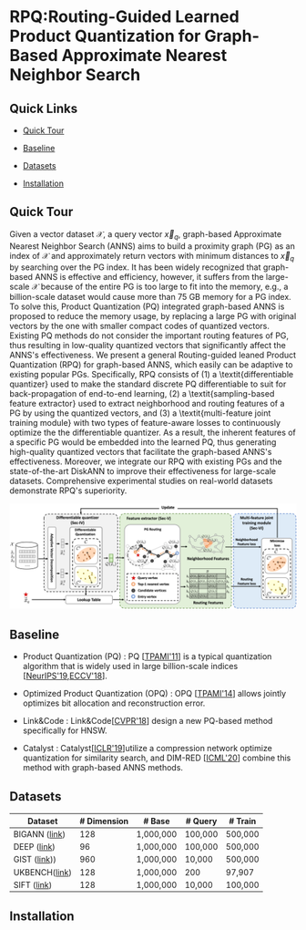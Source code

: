 # RPQ:Routing-Guided Learned Product Quantization for Graph-Based Approximate Nearest Neighbor Search

## Quick Links

* [Quick Tour](#quick-tour)

* [Baseline](#baseline)

* [Datasets](#datasets)

* [Installation](#installation)

## Quick Tour

Given a vector dataset $\mathcal{X}$, a query vector $\vec{x}_q$, graph-based Approximate Nearest Neighbor Search (ANNS) aims to build a proximity graph (PG) as an index of $\mathcal{X}$ and approximately return vectors with minimum distances to $\vec{x}_q$ by searching over the PG index. It has been widely recognized that graph-based ANNS is effective and efficiency, however, it suffers from the large-scale $\mathcal{X}$ because of the entire PG is too large to fit into the memory, e.g., a billion-scale dataset would cause more than 75 GB memory for a PG index. To solve this, Product Quantization (PQ) integrated graph-based ANNS is proposed to reduce the memory usage, by replacing a large PG with original vectors by the one with smaller compact codes of quantized vectors. Existing PQ methods do not consider the important routing features of PG, thus resulting in low-quality quantized vectors that significantly affect the ANNS's effectiveness. We present a general Routing-guided leaned Product Quantization (RPQ) for graph-based ANNS, which easily can be adaptive to existing popular PGs. Specifically, RPQ consists of (1) a \textit{differentiable quantizer} used to make the standard discrete PQ differentiable to suit for back-propagation of end-to-end learning, (2) a \textit{sampling-based feature extractor} used to extract neighborhood and routing features of a PG by using the quantized vectors, and (3) a \textit{multi-feature joint training module} with two types of feature-aware losses to continuously optimize the the differentiable quantizer. As a result, the inherent features of a specific PG would be embedded into the learned PQ, thus generating high-quality quantized vectors that facilitate the graph-based ANNS's effectiveness. Moreover, we integrate our RPQ with existing PGs and the state-of-the-art DiskANN to improve their effectiveness for large-scale datasets. Comprehensive experimental studies on real-world datasets demonstrate RPQ's superiority.

![workflow](./figures/workflow.png)

## Baseline

* Product Quantization (PQ) : PQ [[TPAMI'11](https://ieeexplore.ieee.org/abstract/document/5432202)] is a typical quantization algorithm that is widely used in large billion-scale indices [[NeurIPS'19](https://proceedings.neurips.cc/paper_files/paper/2019/hash/09853c7fb1d3f8ee67a61b6bf4a7f8e6-Abstract.html),[ECCV'18](https://openaccess.thecvf.com/content_ECCV_2018/html/Dmitry_Baranchuk_Revisiting_the_Inverted_ECCV_2018_paper.html)]. 

* Optimized Product Quantization (OPQ) : OPQ [[TPAMI'14](https://ieeexplore.ieee.org/abstract/document/6678503)] allows jointly optimizes bit allocation and reconstruction error.

* Link\&Code : Link\&Code[[CVPR'18](https://openaccess.thecvf.com/content_cvpr_2018/html/Douze_Link_and_Code_CVPR_2018_paper.html)] design a new PQ-based method specifically for HNSW.

* Catalyst : Catalyst[[ICLR'19](https://arxiv.org/abs/1806.03198)]utilize a compression network optimize quantization for similarity search, and DIM-RED [[ICML'20](http://proceedings.mlr.press/v119/prokhorenkova20a.html)] combine this method with graph-based ANNS methods.

## Datasets

| Dataset                                                      | # Dimension | # Base     | # Query | # Train       |
| ------------------------------------------------------------ | ----------- | ---------- | ------- | ------------- |
| BIGANN ([link](http://corpus-texmex.irisa.fr/))              | 128         | 1,000,000  | 100,000 | 500,000       |
| DEEP   ([link](https://research.yandex.com/blog/benchmarks-for-billion-scale-similarity-search)) | 96         | 1,000,000     | 100,000  | 500,000   | 
| GIST   ([link](http://corpus-texmex.irisa.fr/)))             | 960         | 1,000,000  | 10,000  | 500,000       |
| UKBENCH([link](https://archive.org/details/ukbench))         | 128         | 1,000,000  | 200     | 97,907        |
| SIFT   ([link](http://corpus-texmex.irisa.fr/))              | 128         | 1,000,000  | 10,000  | 100,000       |

## Installation

